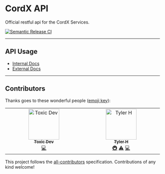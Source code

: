 # CordX API
Official restful api for the CordX Services.

[![Semantic Release CI](https://github.com/CordXApp/API/actions/workflows/release.yml/badge.svg?branch=master)](https://github.com/CordXApp/API/actions/workflows/release.yml)

---

## API Usage 
- [Internal Docs](https://api.cordx.lol/internal)
- [External Docs](https://help.cordx.lol/devs)

---

## Contributors

Thanks goes to these wonderful people ([emoji key](https://allcontributors.org/docs/en/emoji-key)):

<!-- ALL-CONTRIBUTORS-LIST:START - Do not remove or modify this section -->
<!-- prettier-ignore-start -->
<!-- markdownlint-disable -->
<table>
  <tbody>
    <tr>
      <td align="center" valign="top" width="14.28%"><a href="https://github.com/TheRealToxicDev"><img src="https://avatars.githubusercontent.com/u/59587139?v=4?s=100" width="100px;" alt="Toxic Dev"/><br /><sub><b>Toxic Dev</b></sub></a><br /><a href="https://github.com/CordXApp/API/commits?author=TheRealToxicDev" title="Code">💻</a></td>
      <td align="center" valign="top" width="14.28%"><a href="https://tydoesdev.me"><img src="https://avatars.githubusercontent.com/u/140351954?v=4?s=100" width="100px;" alt="Tyler H"/><br /><sub><b>Tyler H</b></sub></a><br /><a href="#infra-TyDoesDev" title="Infrastructure (Hosting, Build-Tools, etc)">🚇</a> <a href="https://github.com/CordXApp/API/commits?author=TyDoesDev" title="Tests">⚠️</a> <a href="https://github.com/CordXApp/API/commits?author=TyDoesDev" title="Code">💻</a></td>
    </tr>
  </tbody>
</table>

<!-- markdownlint-restore -->
<!-- prettier-ignore-end -->

<!-- ALL-CONTRIBUTORS-LIST:END -->

This project follows the [all-contributors](https://github.com/all-contributors/all-contributors) specification. Contributions of any kind welcome!